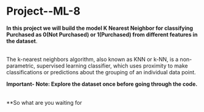 # Project--ML-8


<table>

**In this project we will build the model K Nearest Neighbor for classifying Purchased as 0(Not Purchased) or 1(Purchased) from different features in the dataset**.<br></br>  

The k-nearest neighbors algorithm, also known as KNN or k-NN, is a non-parametric, supervised learning classifier, which uses proximity to make classifications or predictions about the grouping of an individual data point.

**Important- Note: Explore the dataset once before going through the code.**

</table>

**So what are you waiting for
